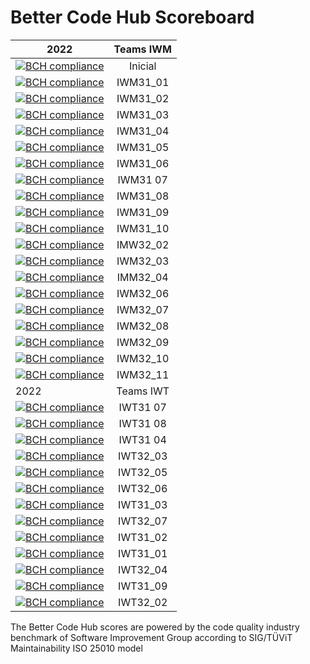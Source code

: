# Better Code Hub Scoreboard
 


| 2022        | Teams IWM |          
| ------------- |:-------------:| 
| [![BCH compliance](https://bettercodehub.com/edge/badge/jdiazfernandez/EMS-lab3_mantenibilidad?branch=main&token=d5fb16d23d90b90e4a785307557f9ccab4deb07e)](https://bettercodehub.com/) | Inicial |
| [![BCH compliance](https://bettercodehub.com/edge/badge/ETSISI-EMS/ems2022_lab_3_mantenibilidad_iwm31-grupoiwm31_01?branch=main&token=eb9f0cc2e3920a962b0f915e5a252d565e5acc5d)](https://bettercodehub.com/) | IWM31_01 |
| [![BCH compliance](https://bettercodehub.com/edge/badge/ETSISI-EMS/ems2022_lab_3_mantenibilidad_iwm31-grupoiwm31_02?branch=main&token=5391d9ceea400d39b23c33bc30a12740dd86900b)](https://bettercodehub.com/) | IWM31_02 |
| [![BCH compliance](https://bettercodehub.com/edge/badge/ETSISI-EMS/ems2022_lab_3_mantenibilidad_iwm31-grupoiwm31_03?branch=main&token=96bbb79bd1035fdd43a460e80355c7830132afc9)](https://bettercodehub.com/) | IWM31_03 |
| [![BCH compliance](https://bettercodehub.com/edge/badge/ETSISI-EMS/ems2022_lab_3_mantenibilidad_iwm31-grupoiwm31_04?branch=main&token=27597408d25b4ea3f056905292e01a4299e125bb)](https://bettercodehub.com/) | IWM31_04 |
| [![BCH compliance](https://bettercodehub.com/edge/badge/ETSISI-EMS/ems2022_lab_3_mantenibilidad_iwm31-grupoiwm31_05?branch=main&token=da2f6d8babd15f451b9903565dbf04cc79530126)](https://bettercodehub.com/) | IWM31_05 |
| [![BCH compliance](https://bettercodehub.com/edge/badge/ETSISI-EMS/ems2022_lab_3_mantenibilidad_iwm31-grupoiwm31_06?branch=main&token=54e460f913a0bad38164908b0632e5310c52cfb8)](https://bettercodehub.com/) | IWM31_06 |
| [![BCH compliance](https://bettercodehub.com/edge/badge/ETSISI-EMS/ems2022_lab_3_mantenibilidad_iwm31-grupoiwm31-07?branch=main&token=bb4b7865c6ef20e001da902ad65483126c54f88f)](https://bettercodehub.com/) | IWM31 07 |
| [![BCH compliance](https://bettercodehub.com/edge/badge/ETSISI-EMS/ems2022_lab_3_mantenibilidad_iwm31-ems2022-iwm31-08?branch=main&token=7b83d286cbf629fd7c0e0d29b747a382fafb491d)](https://bettercodehub.com/) | IWM31_08 |
[![BCH compliance](https://bettercodehub.com/edge/badge/ETSISI-EMS/ems2022_lab_3_mantenibilidad_iwm31-grupoiwm31_09?branch=main&token=6c83a33a47e95cef78b87a4b909e7f181f3b0a6a)](https://bettercodehub.com/) | IWM31_09 |
| [![BCH compliance](https://bettercodehub.com/edge/badge/ETSISI-EMS/ems2022_lab_3_mantenibilidad_iwm31-ems2022-iwm31-10?branch=main&token=86831cc375aa567048cdf9a3f74e6126097225b8)](https://bettercodehub.com/) | IWM31_10 |
| [![BCH compliance](https://bettercodehub.com/edge/badge/ETSISI-EMS/ems2022_lab_3_mantenibilidad_iwm32-grupoiwm32_02?branch=main&token=ba03c0f18ed751084329f40a99e8558d6063e4b8)](https://bettercodehub.com/) | IMW32_02 |
| [![BCH compliance](https://bettercodehub.com/edge/badge/ETSISI-EMS/ems2022_lab_3_mantenibilidad_iwm31-grupoiwm32_03?branch=main&token=2e6691e585ce6c5bb9104439e22760057561d223)](https://bettercodehub.com/) | IWM32_03 |
| [![BCH compliance](https://bettercodehub.com/edge/badge/ETSISI-EMS/ems2022_lab_3_mantenibilidad_iwm31-grupoiwm32_04?branch=main&token=5d876b24aa672e4f7361bfcd7bb2e179a9805719)](https://bettercodehub.com/) | IMM32_04 |
| [![BCH compliance](https://bettercodehub.com/edge/badge/ETSISI-EMS/ems2022_lab_3_mantenibilidad_iwm32-grupoiwm32_06?branch=main&token=31346540225b4c39de2c1b406d432ed6a3504c72)](https://bettercodehub.com/) | IWM32_06 |
| [![BCH compliance](https://bettercodehub.com/edge/badge/ETSISI-EMS/ems2022_lab_3_mantenibilidad_iwm32-ems2022-iwm32-07?branch=main&token=beede2df6a015d175c353ab76d0d7fb6a87f6669)](https://bettercodehub.com/) | IWM32_07
| [![BCH compliance](https://bettercodehub.com/edge/badge/ETSISI-EMS/ems2022_lab_3_mantenibilidad_iwm32-grupoiwm32_08?branch=main&token=1b8340336490f25a0845fe017218da2284869999)](https://bettercodehub.com/) | IWM32_08 | 
| [![BCH compliance](https://bettercodehub.com/edge/badge/ETSISI-EMS/ems2022_lab_3_mantenibilidad_iwm32-ems2022-iwm32-09?branch=main&token=8ed771ea7fda1c757e6055115cb2a0a2b7721b68)](https://bettercodehub.com/) | IWM32_09 |
| [![BCH compliance](https://bettercodehub.com/edge/badge/ETSISI-EMS/ems2022_lab_3_mantenibilidad_iwm32-grupoiwm32_10?branch=main&token=e03c210621ce43350c91b98bb4674440db0477a7)](https://bettercodehub.com/)| IWM32_10 |
| [![BCH compliance](https://bettercodehub.com/edge/badge/ETSISI-EMS/ems2022_lab_3_mantenibilidad_iwm31-gurpoiwm32_11?branch=main&token=947b2d63d6614019734b98581e8180851aa9a860)](https://bettercodehub.com/)| IWM32_11 |
| 2022        | Teams IWT |   
| [![BCH compliance](https://bettercodehub.com/edge/badge/ETSISI-EMS/ems2022_lab_3_mantenibilidad_iwt31-grupoiwt31_07?branch=main&token=243df61d69f76df890c9fb011044395b9c5a70aa)](https://bettercodehub.com/) | IWT31 07 |
| [![BCH compliance](https://bettercodehub.com/edge/badge/ETSISI-EMS/ems2022_lab_3_mantenibilidad_iwt31-grupoiwt31_08?branch=main&token=000109ac0354a6665833082701ef80fbf17d73a3)](https://bettercodehub.com/) | IWT31 08 |
| [![BCH compliance](https://bettercodehub.com/edge/badge/ETSISI-EMS/ems2022_lab_3_mantenibilidad_iwt31-grupoiwt31_04?branch=main&token=154060a850f56f42acc48285e1f06dc792602cbb)](https://bettercodehub.com/) | IWT31 04 |
| [![BCH compliance](https://bettercodehub.com/edge/badge/ETSISI-EMS/ems2022_lab_3_mantenibilidad_iwt32-grupoiwt32_03?branch=main&token=85e7c40dfe9c2c9edcc90e835d56a8a126959d17)](https://bettercodehub.com/) | IWT32_03 |
| [![BCH compliance](https://bettercodehub.com/edge/badge/ETSISI-EMS/ems2022_lab_3_mantenibilidad_iwt32-grupoiwt32_05?branch=main&token=fddd014b2ba8f01164535a98d3b29c5efc1be438)](https://bettercodehub.com/) | IWT32_05 |
| [![BCH compliance](https://bettercodehub.com/edge/badge/ETSISI-EMS/ems2022_lab_3_mantenibilidad_iwt32-grupoiwt32_06?branch=main&token=8d34b0072fb8e88c9103ee493a1c57ab51efaa4b)](https://bettercodehub.com/) | IWT32_06 |
| [![BCH compliance](https://bettercodehub.com/edge/badge/ETSISI-EMS/ems2022_lab_3_mantenibilidad_iwt31-grupoiwt31_03?branch=main&token=77231abdb5031c023cdd0b3e6bce37fbf60af356)](https://bettercodehub.com/) | IWT31_03 |
| [![BCH compliance](https://bettercodehub.com/edge/badge/ETSISI-EMS/ems2022_lab_3_mantenibilidad_iwt32-grupoiwt32_07?branch=main&token=f5243a81f3eb9e5ac8ddfc0cdbe759e30f0d49a3)](https://bettercodehub.com/) | IWT32_07 |
| [![BCH compliance](https://bettercodehub.com/edge/badge/ETSISI-EMS/ems2022_lab_3_mantenibilidad_iwt31-grupoiwt31_02?branch=main&token=9855b081e2b37bbcdfc8120ba213dcd20f8241ba)](https://bettercodehub.com/) | IWT31_02 |
| [![BCH compliance](https://bettercodehub.com/edge/badge/ETSISI-EMS/ems2022_lab_3_mantenibilidad_iwt31-grupoiwt31_01?branch=main&token=7ce5461cab402fee729e6b256ae79e78bf70a7f9)](https://bettercodehub.com/) | IWT31_01 |
| [![BCH compliance](https://bettercodehub.com/edge/badge/ETSISI-EMS/ems2022_lab_3_mantenibilidad_iwt32-grupoiwt32_04?branch=main&token=962c54415ebd441520857d538df849232414fb8d)](https://bettercodehub.com/) | IWT32_04 |
| [![BCH compliance](https://bettercodehub.com/edge/badge/ETSISI-EMS/ems2022_lab_3_mantenibilidad_iwt31-grupoiwt31_09?branch=main&token=f2b068669c6c5ec9e0514a9d42af85b0a212686b)](https://bettercodehub.com/) | IWT31_09 |
| [![BCH compliance](https://bettercodehub.com/edge/badge/ETSISI-EMS/ems2022_lab_3_mantenibilidad_iwt32-grupoiwt32_02?branch=main&token=b1351d982b654adf5e1b3bf5189e2f172b80d125)](https://bettercodehub.com/) | IWT32_02 |

The Better Code Hub scores are powered by the code quality industry benchmark of Software Improvement Group according to SIG/TÜViT Maintainability ISO 25010 model
